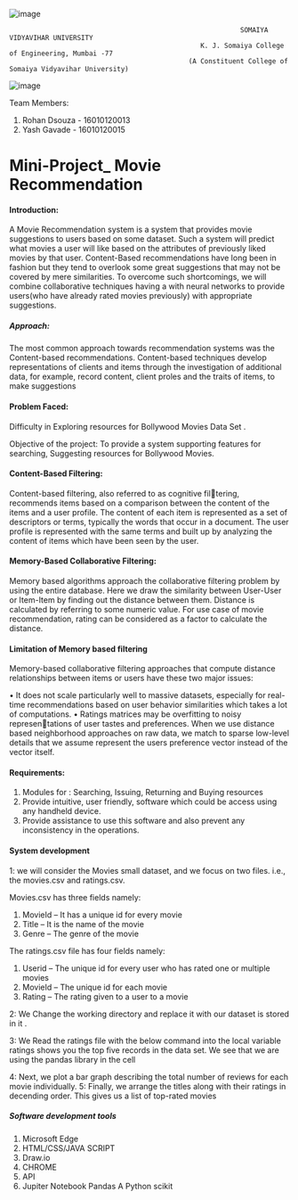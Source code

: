 


![image](https://user-images.githubusercontent.com/74112721/144545556-f1622854-5ddb-44c2-ae66-602c907b9289.png)

                                                              SOMAIYA VIDYAVIHAR UNIVERSITY         
                                                    K. J. Somaiya College of Engineering, Mumbai -77
                                                 (A Constituent College of Somaiya Vidyavihar University)
                                                 
                                                 
![image](https://user-images.githubusercontent.com/74112721/144545198-29fb944e-cc94-4bef-91aa-ff1ffbc8af90.png)


                                                        


                                                 
Team Members:
                                                                                                                    
1. Rohan Dsouza - 16010120013
2. Yash Gavade  - 16010120015

                                                                                                                                                   


# Mini-Project_ Movie Recommendation


####  Introduction: 



A Movie Recommendation system is a system that provides movie suggestions to users based on some dataset. Such a system will predict what movies a user will like based on the attributes of previously liked movies by that user. Content-Based recommendations have long been in fashion but they tend to overlook some great suggestions that may not be covered by mere  similarities. To overcome such shortcomings, we will combine collaborative  techniques having a  with neural networks to provide users(who have already rated movies previously) with appropriate suggestions.


#####  Approach:

The most common approach towards recommendation systems was the Content-based recommendations. Content-based techniques develop representations of clients and items through the investigation of additional data, for example, record content, client proles and the traits of items, to make suggestions


#### Problem Faced:  
Difficulty in  Exploring resources for Bollywood Movies Data Set .

Objective of the project:
To provide a system supporting features for searching, Suggesting  resources for Bollywood Movies.

####  Content-Based Filtering: 

Content-based filtering, also referred to as cognitive filtering, recommends items based on a comparison between
the content of the items and a user profile. The content of each item is represented as a set of descriptors or terms,
typically the words that occur in a document. The user profile is represented with the same terms and built up by
analyzing the content of items which have been seen by the user. 

 #### Memory-Based Collaborative Filtering:
 
Memory based algorithms approach the collaborative filtering problem
by using the entire database. Here we draw the similarity
between User-User or Item-Item by finding out the distance
between them. Distance is calculated by referring to some
numeric value. For use case of movie recommendation,
rating can be considered as a factor to calculate the distance.

 #### Limitation of Memory based filtering
 
Memory-based collaborative filtering approaches that
compute distance relationships between items or users have
these two major issues:

•  It does not scale particularly well to massive datasets,
   especially for real-time recommendations based on user
   behavior similarities which takes a lot of computations.
•  Ratings matrices may be overfitting to noisy representations of user tastes and preferences. When we use
   distance based neighborhood approaches on raw data,
   we match to sparse low-level details that we assume
   represent the users preference vector instead of the
   vector itself.

#### Requirements:
1.	Modules for :   Searching, Issuing, Returning and Buying resources 
2.	Provide intuitive, user friendly, software which could be access using any handheld device.
3.	Provide assistance to use this software and also prevent any inconsistency in the operations.


#### System development

1:  we will consider the Movies small dataset, and we focus on two files.
i.e., the movies.csv and ratings.csv.

Movies.csv has three fields namely: 
1.	MovieId – It has a unique id for every movie
2.	Title – It is the name of the movie
3.	Genre – The genre of the movie

The ratings.csv file has four fields namely:
1.	Userid – The unique id for every user who has rated one or multiple movies
2.	MovieId – The unique id for each movie
3.	Rating – The rating given to a user to a movie
 
2: We Change the working directory and replace it with  our dataset is stored in it .

 3: We Read the ratings file with the below command into the local variable ratings  shows you the top five records in the data set. We see that we are using the pandas library in the cell 
 
4: Next, we plot a bar graph describing the total number of reviews for each movie individually.
5: Finally, we arrange the titles along with their ratings in decending order. This gives us a list of top-rated movies

 

##### 	Software development tools
1.	Microsoft Edge
2.	HTML/CSS/JAVA SCRIPT
3.	Draw.io
4.	CHROME 
5.	API
6.	Jupiter Notebook
            Pandas
            A Python scikit
            
            

